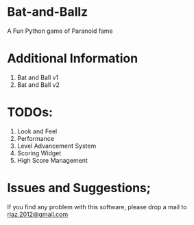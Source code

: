 Bat-and-Ballz
=============

A Fun Python game of Paranoid fame

Additional Information
======================
1. Bat and Ball v1
2. Bat and Ball v2

TODOs:
=========

1. Look and Feel
2. Performance
3. Level Advancement System
4. Scoring Widget
5. High Score Management


Issues and Suggestions;
=========================

If you find any problem with this software, please drop a mail to riaz.2012@gmail.com

